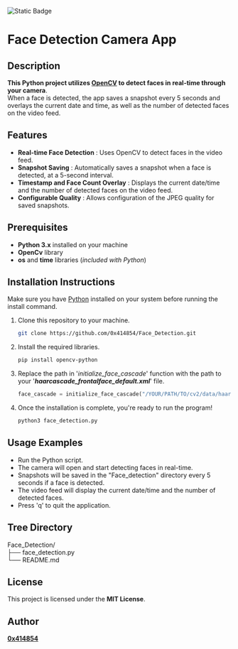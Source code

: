 ![Static Badge](https://img.shields.io/badge/python-%233776ab?logo=python&logoColor=white)

# Face Detection Camera App

## **Description**
**This Python project utilizes [OpenCV](https://github.com/opencv/opencv-python) to detect faces in real-time through your camera**.
<br>When a face is detected, the app saves a snapshot every 5 seconds and overlays the current date and time, as well as the number of detected faces on the video feed.


## **Features**
- **Real-time Face Detection** : Uses OpenCV to detect faces in the video feed.
- **Snapshot Saving** : Automatically saves a snapshot when a face is detected, at a 5-second interval.
- **Timestamp and Face Count Overlay** : Displays the current date/time and the number of detected faces on the video feed.
- **Configurable Quality** : Allows configuration of the JPEG quality for saved snapshots.

## **Prerequisites**
- **Python 3.x** installed on your machine
- **OpenCv** library
- **os** and **time** libraries (*included with Python*)

## **Installation Instructions**
Make sure you have [Python](https://www.python.org/downloads/) installed on your system before running the install command.

1. Clone this repository to your machine.

    ```bash
    git clone https://github.com/0x414854/Face_Detection.git

2. Install the required libraries.

    ```bash
    pip install opencv-python

3. Replace the path in '*initialize_face_cascade*' function with the path to your '***haarcascade_frontalface_default.xml***' file.

    ```python
    face_cascade = initialize_face_cascade("/YOUR/PATH/TO/cv2/data/haarcascade_frontalface_default.xml")

4. Once the installation is complete, you're ready to run the program!

   ```bash
   python3 face_detection.py  

## **Usage Examples**
- Run the Python script.
- The camera will open and start detecting faces in real-time.
- Snapshots will be saved in the "Face_detection" directory every 5 seconds if a face is detected.
- The video feed will display the current date/time and the number of detected faces.
- Press 'q' to quit the application.

## Tree Directory

Face_Detection/
<br>├── face_detection.py
<br>└── README.md

## **License**
This project is licensed under the **MIT License**.

## **Author**
[**0x414854**](https://github.com/0x414854)



